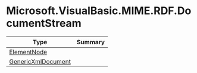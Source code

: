﻿
# Microsoft.VisualBasic.MIME.RDF.DocumentStream

|Type|Summary|
|----|-------|
|<a href="#" onClick="load('/docs/Microsoft.VisualBasic.MIME.RDF.DocumentStream/ElementNode.md')">ElementNode</a>||
|<a href="#" onClick="load('/docs/Microsoft.VisualBasic.MIME.RDF.DocumentStream/GenericXmlDocument.md')">GenericXmlDocument</a>||

